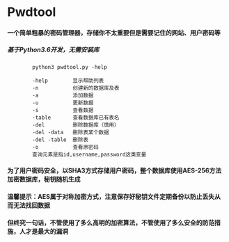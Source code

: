 # Pwdtool
#### 一个简单粗暴的密码管理器，存储你不太重要但是需要记住的网站、用户密码等
##### 基于Python3.6开发，无需安装库


####
            python3 pwdtool.py -help

            -help        显示帮助列表
            -n           创建新的数据库及表
            -a           添加数据
            -u           更新数据
            -s           查看数据
            -table       查看数据库已有表名
            -del         删除数据库（慎用） 
            -del -data   删除表某个数据
            -del -table  删除表
            -o           查看原密码
            查询元素是指id,username,password这类变量



#### 为了用户密码安全，以SHA3方式存储用户密码，整个数据库使用AES-256方法加密数据库，秘钥随机生成
#### 温馨提示：AES属于对称加密方式，注意保存好秘钥文件定期备份以防止丢失从而无法找回数据
#### 但终究一句话，不管使用了多么高明的加密算法，不管使用了多么安全的防范措施，人才是最大的漏洞
